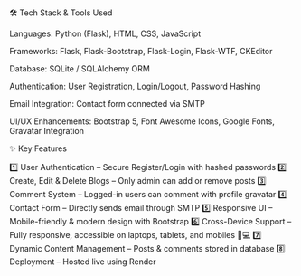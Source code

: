 🛠 Tech Stack & Tools Used

Languages: Python (Flask), HTML, CSS, JavaScript

Frameworks: Flask, Flask-Bootstrap, Flask-Login, Flask-WTF, CKEditor

Database: SQLite / SQLAlchemy ORM

Authentication: User Registration, Login/Logout, Password Hashing

Email Integration: Contact form connected via SMTP

UI/UX Enhancements: Bootstrap 5, Font Awesome Icons, Google Fonts, Gravatar Integration

✨ Key Features

1️⃣ User Authentication – Secure Register/Login with hashed passwords
2️⃣ Create, Edit & Delete Blogs – Only admin can add or remove posts
3️⃣ Comment System – Logged-in users can comment with profile gravatar
4️⃣ Contact Form – Directly sends email through SMTP
5️⃣ Responsive UI – Mobile-friendly & modern design with Bootstrap
6️⃣ Cross-Device Support – Fully responsive, accessible on laptops, tablets, and mobiles 📱💻
7️⃣ Dynamic Content Management – Posts & comments stored in database
8️⃣ Deployment – Hosted live using Render

